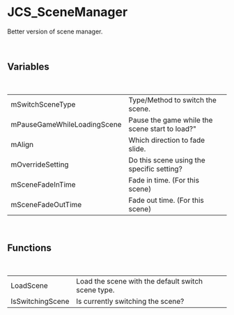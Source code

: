 <div id="content-header">
  <h1>JCS_SceneManager</h1>
</div>

<p>
  Better version of scene manager.
</p>


<br/>
<h2>Variables</h2>
<br/>

<table>
  <tr>
    <td>mSwitchSceneType</td>
    <td>Type/Method to switch the scene.</td>
  </tr>
  <tr>
    <td>mPauseGameWhileLoadingScene</td>
    <td>Pause the game while the scene start to load?"</td>
  </tr>
  <tr>
    <td>mAlign</td>
    <td>Which direction to fade slide.</td>
  </tr>
  <tr>
    <td>mOverrideSetting</td>
    <td>Do this scene using the specific setting?</td>
  </tr>
  <tr>
    <td>mSceneFadeInTime</td>
    <td>Fade in time. (For this scene)</td>
  </tr>
  <tr>
    <td>mSceneFadeOutTime</td>
    <td>Fade out time. (For this scene)</td>
  </tr>
</table>


<br/>
<h2>Functions</h2>
<br/>

<table>
  <tr>
    <td>LoadScene</td>
    <td>Load the scene with the default switch scene type.</td>
  </tr>
  <tr>
    <td>IsSwitchingScene</td>
    <td>Is currently switching the scene?</td>
  </tr>
</table>
